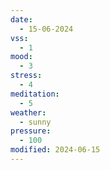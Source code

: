 ```yaml
---
date:
  - 15-06-2024
vss:
  - 1
mood:
  - 3
stress:
  - 4
meditation:
  - 5
weather:
  - sunny
pressure:
  - 100
modified: 2024-06-15
---
```

